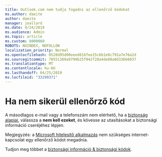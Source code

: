 ```yaml
---
title: Outlook.com nem tudja fogadni az ellenőrző kódokat
ms.author: daeite
author: daeite
manager: joallard
ms.date: 4/24/2019
ms.audience: Admin
ms.topic: article
ms.custom: 8000060
ROBOTS: NOINDEX, NOFOLLOW
localization_priority: Normal
ms.openlocfilehash: 0528d95d00eeed816fee15c6b1e8c791a7e76a2d
ms.sourcegitcommit: 70551369a9799b25f042f20a4de88a8d33666037
ms.translationtype: MT
ms.contentlocale: hu-HU
ms.lasthandoff: 04/25/2019
ms.locfileid: "33299371"
---
```

# <a name="if-you-cant-get-verification-codes"></a>Ha nem sikerül ellenőrző kód

A másodlagos e-mail vagy a telefonszám nem elérhető, ha a [biztonság alapjai](https://account.microsoft.com/security), válassza a **nem kell ezeket**, és kövesse az utasításokat a biztonsági információ cseréjéhez lépjen.

Megjegyzés: a [Microsoft hitelesítő alkalmazás](https://go.microsoft.com/fwlink/?linkid=2016117) nem szükséges internet-kapcsolat egy ellenőrző kódot megadnia.

Tudjon meg többet a [biztonsági információ & biztonsági kódok](https://support.microsoft.com/help/12428/).